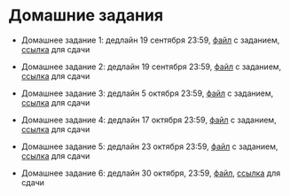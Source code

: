 # Домашние задания

* Домашнее задание 1: дедлайн 19 сентября 23:59, [файл](https://nbviewer.jupyter.org/github/allatambov/PyDat-0919/blob/master/homeworks/homework1.ipynb) с заданием, [ссылка](https://www.dropbox.com/request/GRzu2304eo5fTrPXIx25) для сдачи

* Домашнее задание 2: дедлайн 19 сентября 23:59, [файл](https://nbviewer.jupyter.org/github/allatambov/PyDat-0919/blob/master/homeworks/homework2.ipynb) с заданием, [ссылка](https://www.dropbox.com/request/KM8EZ5WM3oqL85kLyz1h) для сдачи

* Домашнее задание 3: дедлайн 5 октября 23:59, [файл](https://nbviewer.jupyter.org/github/allatambov/PyDat-0919/blob/master/homeworks/homework3.ipynb) с заданием, [ссылка](https://www.dropbox.com/request/03F5IBoA4t989fyCFNhf) для сдачи

* Домашнее задание 4: дедлайн 17 октября 23:59, [файл](https://nbviewer.jupyter.org/github/allatambov/PyDat-0919/blob/master/homeworks/homework4.ipynb) с заданием, [ссылка](https://www.dropbox.com/request/9sQOhiUOFSCOsJHU74gh) для сдачи

* Домашнее задание 5: дедлайн 23 октября 23:59, [файл](https://nbviewer.jupyter.org/github/allatambov/PyDat-0919/blob/master/homeworks/homework5.ipynb) с заданием, [ссылка](https://www.dropbox.com/request/zuSr6LCteA8cpQnO5J8t) для сдачи

* Домашнее задание 6: дедлайн 30 октября, 23:59, [файл](https://nbviewer.jupyter.org/github/allatambov/PyDat-0919/blob/master/homeworks/homework6.ipynb), [ссылка](https://www.dropbox.com/request/Ouh3CTjGdYy2leWKhDSH) для сдачи
